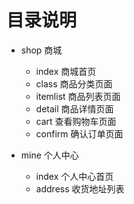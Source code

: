 # 目录说明

- shop 商城

    - index 商城首页
    - class 商品分类页面
    - itemlist 商品列表页面
    - detail 商品详情页面
    - cart 查看购物车页面
    - confirm 确认订单页面

- mine 个人中心
    - index 个人中心首页
    - address 收货地址列表